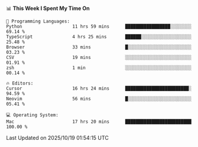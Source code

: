 <!--START_SECTION:waka-->
📊 **This Week I Spent My Time On** 

```text
💬 Programming Languages: 
Python                   11 hrs 59 mins      █████████████████░░░░░░░░   69.14 % 
TypeScript               4 hrs 25 mins       ██████░░░░░░░░░░░░░░░░░░░   25.48 % 
Browser                  33 mins             █░░░░░░░░░░░░░░░░░░░░░░░░   03.23 % 
CSV                      19 mins             ░░░░░░░░░░░░░░░░░░░░░░░░░   01.91 % 
zsh                      1 min               ░░░░░░░░░░░░░░░░░░░░░░░░░   00.14 % 

🔥 Editors: 
Cursor                   16 hrs 24 mins      ████████████████████████░   94.59 % 
Neovim                   56 mins             █░░░░░░░░░░░░░░░░░░░░░░░░   05.41 % 

💻 Operating System: 
Mac                      17 hrs 20 mins      █████████████████████████   100.00 % 
```


 Last Updated on 2025/10/19 01:54:15 UTC
<!--END_SECTION:waka-->
